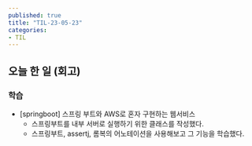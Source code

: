 ```yaml
---
published: true
title: "TIL-23-05-23"
categories: 
- TIL
---
```

## 오늘 한 일 (회고)

### 학습

* [springboot] 스프링 부트와 AWS로 혼자 구현하는 웹서비스
  * 스프링부트를 내부 서버로 실행하기 위한 클래스를 작성했다. 
  * 스프링부트, assertj, 롬복의 어노테이션을 사용해보고 그 기능을 학습했다.